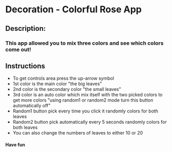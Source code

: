 # Decoration - Colorful Rose App
## Description:
### This app allowed you to mix three colors and see which colors come out!
## Instructions
- To get controls area press the up-arrow symbol
- 1st color is the main color "the big leaves"
- 2nd color is the secondary color "the small leaves"
- 3rd color is an auto color which mix itself with the two picked colors to get more colors "using random1 or random2 mode turn this button automatically off"
- Random1 button pick every time you click it randomly colors for both leaves
- Random2 button pick automatically every 5 seconds randomly colors for both leaves
- You can also change the numbers of leaves to either 10 or 20 
#### Have fun